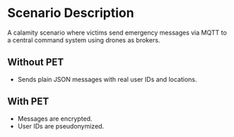 # Scenario Description

A calamity scenario where victims send emergency messages via MQTT to a central command system using drones as brokers.

## Without PET
- Sends plain JSON messages with real user IDs and locations.

## With PET
- Messages are encrypted.
- User IDs are pseudonymized.
